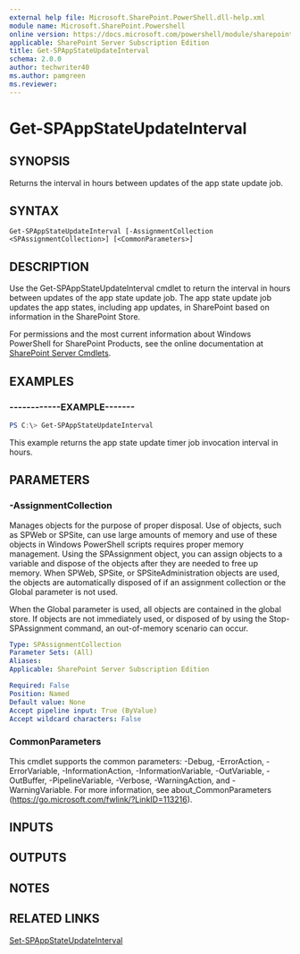 ```yaml
---
external help file: Microsoft.SharePoint.PowerShell.dll-help.xml
module name: Microsoft.SharePoint.Powershell
online version: https://docs.microsoft.com/powershell/module/sharepoint-server/get-spappstateupdateinterval
applicable: SharePoint Server Subscription Edition
title: Get-SPAppStateUpdateInterval
schema: 2.0.0
author: techwriter40
ms.author: pamgreen
ms.reviewer:
---
```


# Get-SPAppStateUpdateInterval

## SYNOPSIS

Returns the interval in hours between updates of the app state update job.

## SYNTAX

```
Get-SPAppStateUpdateInterval [-AssignmentCollection <SPAssignmentCollection>] [<CommonParameters>]
```

## DESCRIPTION
Use the Get-SPAppStateUpdateInterval cmdlet to return the interval in hours between updates of the app state update job.
The app state update job updates the app states, including app updates, in SharePoint based on information in the SharePoint Store.

For permissions and the most current information about Windows PowerShell for SharePoint Products, see the online documentation at [SharePoint Server Cmdlets](https://docs.microsoft.com/powershell/sharepoint/sharepoint-server/sharepoint-server-cmdlets).

## EXAMPLES

### ------------EXAMPLE------- 
```powershell
PS C:\> Get-SPAppStateUpdateInterval
```

This example returns the app state update timer job invocation interval in hours.

## PARAMETERS

### -AssignmentCollection
Manages objects for the purpose of proper disposal.
Use of objects, such as SPWeb or SPSite, can use large amounts of memory and use of these objects in Windows PowerShell scripts requires proper memory management.
Using the SPAssignment object, you can assign objects to a variable and dispose of the objects after they are needed to free up memory.
When SPWeb, SPSite, or SPSiteAdministration objects are used, the objects are automatically disposed of if an assignment collection or the Global parameter is not used.

When the Global parameter is used, all objects are contained in the global store.
If objects are not immediately used, or disposed of by using the Stop-SPAssignment command, an out-of-memory scenario can occur.

```yaml
Type: SPAssignmentCollection
Parameter Sets: (All)
Aliases: 
Applicable: SharePoint Server Subscription Edition

Required: False
Position: Named
Default value: None
Accept pipeline input: True (ByValue)
Accept wildcard characters: False
```

### CommonParameters
This cmdlet supports the common parameters: -Debug, -ErrorAction, -ErrorVariable, -InformationAction, -InformationVariable, -OutVariable, -OutBuffer, -PipelineVariable, -Verbose, -WarningAction, and -WarningVariable. For more information, see about_CommonParameters (https://go.microsoft.com/fwlink/?LinkID=113216).

## INPUTS

## OUTPUTS

## NOTES

## RELATED LINKS

[Set-SPAppStateUpdateInterval](Set-SPAppStateUpdateInterval.md)

